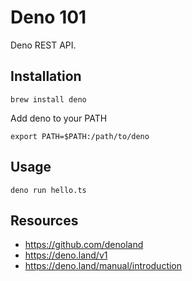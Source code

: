 # Deno 101

Deno REST API.

## Installation

`brew install deno`

Add deno to your PATH

`export PATH=$PATH:/path/to/deno`

## Usage

`deno run hello.ts`

## Resources

-   https://github.com/denoland
-   https://deno.land/v1
-   https://deno.land/manual/introduction
